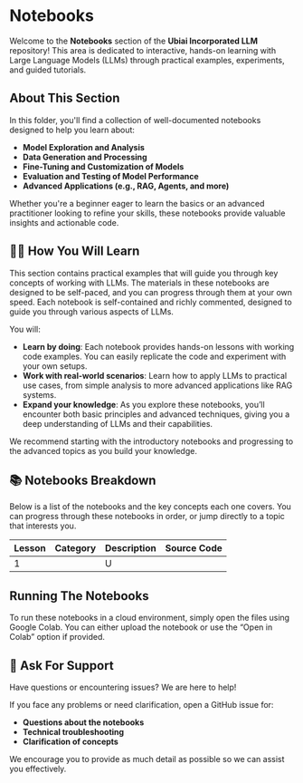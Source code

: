 # Notebooks

Welcome to the **Notebooks** section of the **Ubiai Incorporated LLM** repository! This area is dedicated to interactive, hands-on learning with Large Language Models (LLMs) through practical examples, experiments, and guided tutorials.

## About This Section

In this folder, you'll find a collection of well-documented notebooks designed to help you learn about:
- **Model Exploration and Analysis**
- **Data Generation and Processing**
- **Fine-Tuning and Customization of Models**
- **Evaluation and Testing of Model Performance**
- **Advanced Applications (e.g., RAG, Agents, and more)**

Whether you're a beginner eager to learn the basics or an advanced practitioner looking to refine your skills, these notebooks provide valuable insights and actionable code.

## 🧑‍💻 How You Will Learn

This section contains practical examples that will guide you through key concepts of working with LLMs. The materials in these notebooks are designed to be self-paced, and you can progress through them at your own speed. Each notebook is self-contained and richly commented, designed to guide you through various aspects of LLMs.

You will:

- **Learn by doing**: Each notebook provides hands-on lessons with working code examples. You can easily replicate the code and experiment with your own setups.
- **Work with real-world scenarios**: Learn how to apply LLMs to practical use cases, from simple analysis to more advanced applications like RAG systems.
- **Expand your knowledge**: As you explore these notebooks, you’ll encounter both basic principles and advanced techniques, giving you a deep understanding of LLMs and their capabilities.

We recommend starting with the introductory notebooks and progressing to the advanced topics as you build your knowledge.

## 📚 Notebooks Breakdown

Below is a list of the notebooks and the key concepts each one covers. You can progress through these notebooks in order, or jump directly to a topic that interests you.

| **Lesson** | **Category**             | **Description**                                                                 | **Source Code**              |
|------------|--------------------------|---------------------------------------------------------------------------------|------------------------------|
| 1          |        | U                  | |



## **Running The Notebooks**
To run these notebooks in a cloud environment, simply open the files using Google Colab. You can either upload the notebook or use the “Open in Colab” option if provided.


## 💬 Ask For Support

Have questions or encountering issues? We are here to help!

If you face any problems or need clarification, open a GitHub issue for:

- **Questions about the notebooks**
- **Technical troubleshooting**
- **Clarification of concepts**

We encourage you to provide as much detail as possible so we can assist you effectively.
